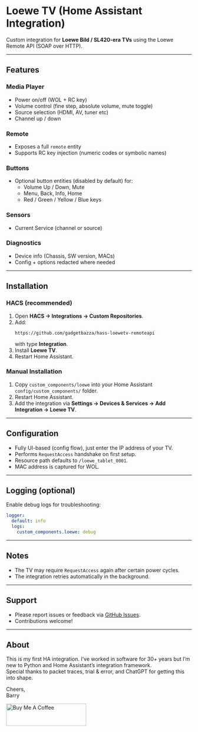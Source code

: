 # Loewe TV (Home Assistant Integration)

Custom integration for **Loewe Bild / SL420-era TVs** using the Loewe Remote API (SOAP over HTTP).

---

## Features

### Media Player
- Power on/off (WOL + RC key)
- Volume control (fine step, absolute volume, mute toggle)
- Source selection (HDMI, AV, tuner etc)
- Channel up / down

### Remote
- Exposes a full `remote` entity
- Supports RC key injection (numeric codes or symbolic names)

### Buttons
- Optional button entities (disabled by default) for:
  - Volume Up / Down, Mute
  - Menu, Back, Info, Home
  - Red / Green / Yellow / Blue keys

### Sensors
- Current Service (channel or source)

### Diagnostics
- Device info (Chassis, SW version, MACs)
- Config + options redacted where needed

---

## Installation

### HACS (recommended)
1. Open **HACS → Integrations → Custom Repositories**.
2. Add:  
   ```
   https://github.com/gadgetbazza/hass-loewetv-remoteapi
   ```
   with type **Integration**.
3. Install **Loewe TV**.
4. Restart Home Assistant.

### Manual Installation
1. Copy `custom_components/loewe` into your Home Assistant `config/custom_components/` folder.
2. Restart Home Assistant.
3. Add the integration via **Settings → Devices & Services → Add Integration → Loewe TV**.

---

## Configuration
- Fully UI-based (config flow), just enter the IP address of your TV.
- Performs `RequestAccess` handshake on first setup.
- Resource path defaults to `/loewe_tablet_0001`.
- MAC address is captured for WOL.

---

## Logging (optional)

Enable debug logs for troubleshooting:

```yaml
logger:
  default: info
  logs:
    custom_components.loewe: debug
```

---

## Notes
- The TV may require `RequestAccess` again after certain power cycles.  
- The integration retries automatically in the background.  

---

## Support
- Please report issues or feedback via [GitHub Issues](https://github.com/gadgetbazza/hass-loewetv-remoteapi/issues).
- Contributions welcome!

---

## About
This is my first HA integration. I’ve worked in software for 30+ years but I’m new to Python and Home Assistant’s integration framework.  
Special thanks to packet traces, trial & error, and ChatGPT for getting this into shape.  

Cheers,  
Barry  

<a href="https://www.buymeacoffee.com/gadgetbazza" target="_blank">
  <img src="https://cdn.buymeacoffee.com/buttons/v2/default-yellow.png" alt="Buy Me A Coffee" style="height: 60px !important;width: 217px !important;">
</a>
